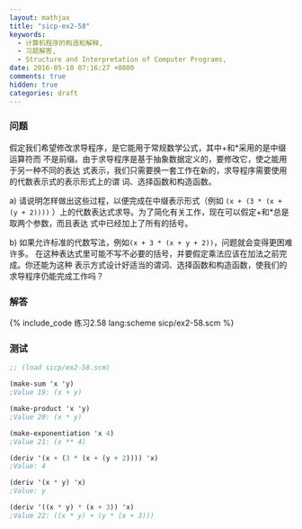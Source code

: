 ```yaml
---
layout: mathjax
title: "sicp-ex2-58"
keywords:
  - 计算机程序的构造和解释,
  - 习题解答,
  - Structure and Interpretation of Computer Programs,
date: 2016-05-10 07:16:27 +0800
comments: true
hidden: true
categories: draft
---
```


### 问题

假定我们希望修改求导程序，是它能用于常规数学公式，其中+和\*采用的是中缀运算符而
不是前缀。由于求导程序是基于抽象数据定义的，要修改它，使之能用于另一种不同的表达
式表示，我们只需要换一套工作在新的，求导程序需要使用的代数表示式的表示形式上的谓
词、选择函数和构造函数。

a) 请说明怎样做出这些过程，以便完成在中缀表示形式（例如 `(x + (3 * (x + (y + 2))))`
）上的代数表达式求导。为了简化有关工作，现在可以假定+和\*总是取两个参数，而且表达
式中已经加上了所有的括号。

b) 如果允许标准的代数写法，例如`(x + 3 * (x + y + 2))`，问题就会变得更困难许多。
在这种表达式里可能不写不必要的括号，并要假定乘法应该在加法之前完成。你还能为这种
表示方式设计好适当的谓词、选择函数和构造函数，使我们的求导程序仍能完成工作吗？

### 解答

{% include_code 练习2.58 lang:scheme sicp/ex2-58.scm %}

### 测试

``` scheme
;; (load sicp/ex2-58.scm)

(make-sum 'x 'y)
;Value 19: (x + y)

(make-product 'x 'y)
;Value 20: (x * y)

(make-exponentiation 'x 4)
;Value 21: (x ** 4)

(deriv '(x + (3 * (x + (y + 2)))) 'x)
;Value: 4

(deriv '(x * y) 'x)
;Value: y

(deriv '((x * y) * (x + 3)) 'x)
;Value 22: ((x * y) + (y * (x + 3)))
```
